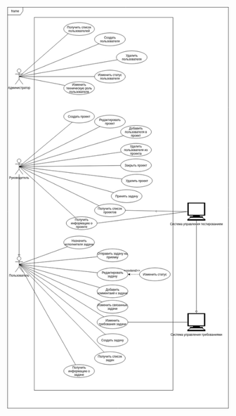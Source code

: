 ![useCase](https://github.com/chenko16/task-managment/blob/master/docs/diagrams/useCase/base-Page-1.png)
